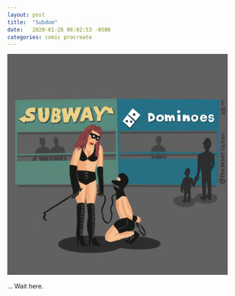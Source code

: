 ```yaml
---
layout: post
title:  "Subdom"
date:   2020-01-26 06:02:53 -0500
categories: comic procreate
---
```


![Wait here.](/images/2020/01/SUBDOM.jpg)

... Wait here.
